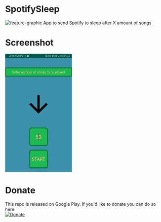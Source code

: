 # SpotifySleep
![feature-graphic](Spotify-Sleep-feature-graphic.jpg?raw=true "Title")
App to send Spotify to sleep after X amount of songs  
# Screenshot
![Image of app](Screenshot_v1.1.jpg?raw=true "Title")
# Donate
This repo is released on Google Play. If you'd like to donate you can do so here:  
[![Donate](https://img.shields.io/badge/Donate-PayPal-green.svg)](https://www.paypal.com/cgi-bin/webscr?cmd=_s-xclick&hosted_button_id=7LRTVL9LVML5L&source=url)
